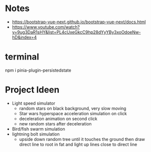 # Notes

* <https://bootstrap-vue-next.github.io/bootstrap-vue-next/docs.html>
* <https://www.youtube.com/watch?v=9ug3DaR1sHY&list=PL4cUxeGkcC9hp28dYyYBy3xoOdoeNw-hD&index=4>


# terminal

npm i pinia-plugin-persistedstate

# Project Ideen

* Light speed simulator
    * random stars on black background, very slow moving
    * Star wars hyperspace acceleration simulation on click
    * deceleration animation on second click
    * new random stars after deceleration
* Bird/fish swarm simulation
* lightning bolt simulation
    * upside down random tree until it touches the ground then draw direct line to root in fat and light up lines close to direct line 